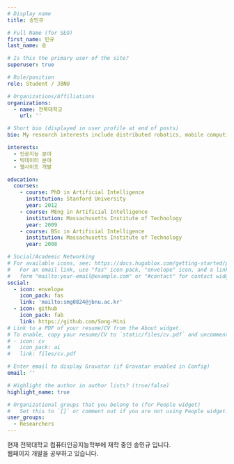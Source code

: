 ```yaml
---
# Display name
title: 송민규

# Full Name (for SEO)
first_name: 민규
last_name: 송

# Is this the primary user of the site?
superuser: true

# Role/position
role: Student / JBNU

# Organizations/Affiliations
organizations:
  - name: 전북대학교 
    url: ''

# Short bio (displayed in user profile at end of posts)
bio: My research interests include distributed robotics, mobile computing and programmable matter.

interests:
  - 인공지능 분야
  - 빅데이터 분야
  - 웹사이트 개발

education: 
  courses:
    - course: PhD in Artificial Intelligence
      institution: Stanford University
      year: 2012
    - course: MEng in Artificial Intelligence
      institution: Massachusetts Institute of Technology
      year: 2009
    - course: BSc in Artificial Intelligence
      institution: Massachusetts Institute of Technology
      year: 2008

# Social/Academic Networking
# For available icons, see: https://docs.hugoblox.com/getting-started/page-builder/#icons
#   For an email link, use "fas" icon pack, "envelope" icon, and a link in the
#   form "mailto:your-email@example.com" or "#contact" for contact widget.
social:
  - icon: envelope
    icon_pack: fas
    link: 'mailto:smg0824@jbnu.ac.kr'
  - icon: github
    icon_pack: fab
    link: https://github.com/Song-Mini
# Link to a PDF of your resume/CV from the About widget.
# To enable, copy your resume/CV to `static/files/cv.pdf` and uncomment the lines below.
# - icon: cv
#   icon_pack: ai
#   link: files/cv.pdf

# Enter email to display Gravatar (if Gravatar enabled in Config)
email: ''

# Highlight the author in author lists? (true/false)
highlight_name: true

# Organizational groups that you belong to (for People widget)
#   Set this to `[]` or comment out if you are not using People widget.
user_groups:
  - Researchers
---
```


현재 전북대학교 컴퓨터인공지능학부에 재학 중인 송민규 입니다.   
웹페이지 개발을 공부하고 있습니다.